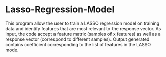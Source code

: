 # Lasso-Regression-Model
This program allow the user to train a LASSO regression model on training data and identify features that are most relevant to the response vector. As input, the code accept a feature matrix (samples of x features) as well as a response vector (correspond to different samples).  Output generated contains coefficient corresponding to the list of features in the LASSO mode.
